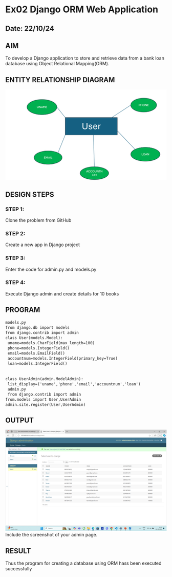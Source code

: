 # Ex02 Django ORM Web Application
## Date: 22/10/24

## AIM
To develop a Django application to store and retrieve data from a bank loan database using Object Relational Mapping(ORM).

## ENTITY RELATIONSHIP DIAGRAM
![alt text](<ER diagram.png>)
## DESIGN STEPS

### STEP 1:
Clone the problem from GitHub

### STEP 2:
Create a new app in Django project

### STEP 3:
Enter the code for admin.py and models.py

### STEP 4:
Execute Django admin and create details for 10 books

## PROGRAM
```
models.py
from django.db import models
from django.contrib import admin
class User(models.Model):
 uname=models.CharField(max_length=100)
 phone=models.IntegerField()
 email=models.EmailField()
 accountnum=models.IntegerField(primary_key=True)
 loan=models.IntegerField()


class UserAdmin(admin.ModelAdmin):
 list_display=('uname','phone','email','accountnum','loan')
 admin.py
 from django.contrib import admin
from.models import User,UserAdmin
admin.site.register(User,UserAdmin)
```
## OUTPUT
![alt text](<Screenshot (2).png>)
Include the screenshot of your admin page.


## RESULT
Thus the program for creating a database using ORM hass been executed successfully
